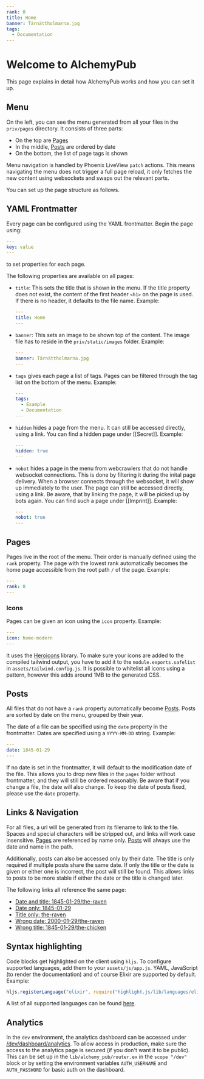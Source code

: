 ```yaml
---
rank: 0
title: Home
banner: Tärnättholmarna.jpg
tags:
  - Documentation
---
```


# Welcome to AlchemyPub

This page explains in detail how AlchemyPub works and how you can set it up.

## Menu

On the left, you can see the menu generated from all your files in the `priv/pages` directory. It consists of three parts:

- On the top are [Pages](#pages)
- In the middle, [Posts](#posts) are ordered by date
- On the bottom, the list of page tags is shown

Menu navigation is handled by Phoenix LiveView `patch` actions. This means navigating the menu does not trigger a full page reload, it only fetches the new content using websockets and swaps out the relevant parts.

You can set up the page structure as follows.

## YAML Frontmatter

Every page can be configured using the YAML frontmatter. Begin the page using:

```yaml
---
key: value
---
```

to set properties for each page.

The following properties are available on all pages:

- `title`: This sets the title that is shown in the menu. If the title property does not exist, the content of the first header `<h1>` on the page is used. If there is no header, it defaults to the file name. Example:

  ```yaml
  ---
  title: Home
  ---
  ```

- `banner`: This sets an image to be shown top of the content. The image file has to reside in the `priv/static/images` folder. Example:

  ```yaml
  ---
  banner: Tärnättholmarna.jpg
  ---
  ```

- `tags` gives each page a list of tags. Pages can be filtered through the tag list on the bottom of the menu. Example:

  ```yaml
  ---
  tags:
    - Example
    - Documentation
  ---
  ```

- `hidden` hides a page from the menu. It can still be accessed directly, using a link. You can find a hidden page under [[Secret]]. Example:

  ```yaml
  ---
  hidden: true
  ---
  ```

- `nobot` hides a page in the menu from webcrawlers that do not handle websocket connections. This is done by filtering it during the inital page delivery. When a browser connects through the websocket, it will show up immediately to the user. The page can still be accessed directly, using a link. Be aware, that by linking the page, it will be picked up by bots again. You can find such a page under [[Imprint]]. Example:

  ```yaml
  ---
  nobot: true
  ---
  ```

## Pages

Pages live in the root of the menu. Their order is manually defined using the `rank` property. The page with the lowest rank automatically becomes the home page accessible from the root path `/` of the page. Example:

```yaml
---
rank: 0
---
```

### Icons

Pages can be given an icon using the `icon` property. Example:

```yaml
---
icon: home-modern
---
```

It uses the [Heroicons](https://heroicons.com) library. To make sure your icons are added to the compiled tailwind output, you have to add it to the `module.exports.safelist` in `assets/tailwind.config.js`. It is possible to whitelist all icons using a pattern, however this adds around 1MB to the generated CSS.

## Posts

All files that do not have a `rank` property automatically become [Posts](#posts). Posts are sorted by date on the menu, grouped by their year.

The date of a file can be specified using the `date` property in the frontmatter. Dates are specified using a `YYYY-MM-DD` string. Example:

```yaml
---
date: 1845-01-29
---
```

If no date is set in the frontmatter, it will default to the modification date of the file. This allows you to drop new files in the `pages` folder without frontmatter, and they will still be ordered reasonably. Be aware that if you change a file, the date will also change. To keep the date of posts fixed, please use the `date` property.

## Links & Navigation

For all files, a url will be generated from its filename to link to the file. Spaces and special characters will be stripped out, and links will work case insensitive. [Pages](#pages) are referenced by name only. [Posts](#posts) will always use the date and name in the path.

Additionally, posts can also be accessed only by their date. The title is only required if multiple posts share the same date. If only the title or the date is given or either one is incorrect, the post will still be found. This allows links to posts to be more stable if either the date or the title is changed later.

The following links all reference the same page:

- [Date and title: 1845-01-29/the-raven](1845-01-29/the-raven)
- [Date only: 1845-01-29](1845-01-29)
- [Title only: the-raven](the-raven)
- [Wrong date: 2000-01-29/the-raven](2000-01-29/the-raven)
- [Wrong title: 1845-01-29/the-chicken](1845-01-29/the-chicken)

## Syntax highlighting

Code blocks get highlighted on the client using `hljs`. To configure supported languages, add them to your `assets/js/app.js`. YAML, JavaScript (to render the documentation) and of course Elixir are supported by default. Example:

```javascript
hljs.registerLanguage("elixir", require("highlight.js/lib/languages/elixir"));
```

A list of all supported languages can be found [here](https://github.com/highlightjs/highlight.js/blob/main/SUPPORTED_LANGUAGES.md).

## Analytics

In the `dev` environment, the analytics dashboard can be accessed under [/dev/dashboard/analytics](/dev/dashboard/analytics). To allow access in production, make sure the access to the analytics page is secured (if you don't want it to be public). This can be set up in the `lib/alchemy_pub/router.ex` in the `scope "/dev"` block or by setting the environment variables `AUTH_USERNAME` and `AUTH_PASSWORD` for basic auth on the dashboard.
